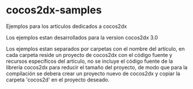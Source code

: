 cocos2dx-samples
================

Ejemplos para los articulos dedicados a cocos2dx


Los ejemplos estan desarrollados para la version cocos2dx 3.0

Los ejemplos estan separados por carpetas con el nombre del artículo, en cada carpeta reside un proyecto de cocos2dx con el código 
fuente y recursos especificos del artículo, no se incluye el código fuente de la librería cocos2dx para reducir el tamaño del proyecto, de modo que para la compilación se debera crear un proyecto nuevo de cocos2dx y copiar la carpeta 'cocos2d' en el proyecto deseado.

